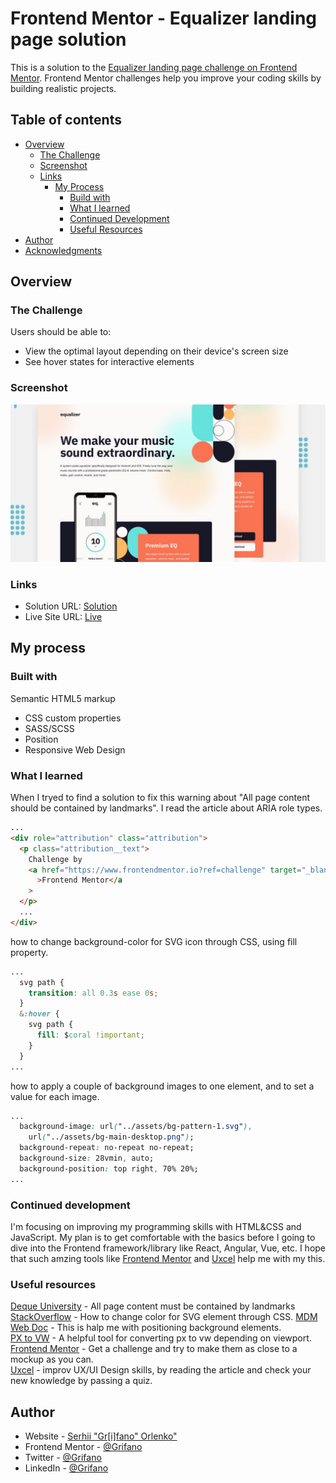 # Frontend Mentor - Equalizer landing page solution

This is a solution to the [Equalizer landing page challenge on Frontend Mentor](https://www.frontendmentor.io/challenges/equalizer-landing-page-7VJ4gp3DE).
Frontend Mentor challenges help you improve your coding skills by building realistic projects.

## Table of contents

- [Overview](#overview)
  - [The Challenge](#the-challenge)
  - [Screenshot](#screenshot)
  - [Links](#links)
    - [My Process](#my-process)
      - [Build with](#built-with)
      - [What I learned](#what-i-learned)
      - [Continued Development](#continued-development)
      - [Useful Resources](#useful-resources)
- [Author](#author)
- [Acknowledgments](#acknowledgments)

## Overview

### The Challenge

Users should be able to:

- View the optimal layout depending on their device's screen size
- See hover states for interactive elements

### Screenshot

![](./images/ScreenShot.jpg)

### Links

- Solution URL: [Solution](https://www.frontendmentor.io/solutions/responsive-landing-page-html-and-css-gVTMm62QR3)
- Live Site URL: [Live](https://grifano.github.io/Equalizer-landing-page/)

## My process

### Built with

Semantic HTML5 markup

- CSS custom properties
- SASS/SCSS
- Position
- Responsive Web Design

### What I learned

When I tryed to find a solution to fix this warning about "All page content should be contained by landmarks". I read the article about ARIA role types.

```html
...
<div role="attribution" class="attribution">
  <p class="attribution__text">
    Challenge by
    <a href="https://www.frontendmentor.io?ref=challenge" target="_blank"
      >Frontend Mentor</a
    >
  </p>
  ...
</div>
```

how to change background-color for SVG icon through CSS, using fill property.

```css
...
  svg path {
    transition: all 0.3s ease 0s;
  }
  &:hover {
    svg path {
      fill: $coral !important;
    }
  }
...
```

how to apply a couple of background images to one element, and to set a value for each image.

```css
...
  background-image: url("../assets/bg-pattern-1.svg"),
    url("../assets/bg-main-desktop.png");
  background-repeat: no-repeat no-repeat;
  background-size: 28vmin, auto;
  background-position: top right, 70% 20%;
...
```

### Continued development

I'm focusing on improving my programming skills with HTML&CSS and JavaScript. My plan is to get comfortable with the basics before I going to dive into the Frontend framework/library like React, Angular, Vue, etc.
I hope that such amzing tools like [Frontend Mentor](https://www.frontendmentor.io/) and [Uxcel](https://uxcel.com?invite=EE4PBID94EEH) help me with my this.

### Useful resources

[Deque University](https://dequeuniversity.com/rules/axe/4.3/region?application=axeAPI) - All page content must be contained by landmarks
[StackOverflow](https://stackoverflow.com/questions/39743161/svg-fill-color-not-working) - How to change color for SVG element through CSS.
[MDM Web Doc](https://developer.mozilla.org/en-US/docs/Web/CSS/background-position-y) - This is halp me with positioning background elements.  
[PX to VW](https://web-development.space/tools/px-to-vw/) - A helpful tool for converting px to vw depending on viewport.
[Frontend Mentor](https://www.frontendmentor.io/) - Get a challenge and try to make them as close to a mockup as you can.  
[Uxcel](https://uxcel.com?invite=EE4PBID94EEH) - improv UX/UI Design skills, by reading the article and check your new knowledge by passing a quiz.

## Author

- Website - [Serhii "Gr[i]fano" Orlenko"](https://grifano.webflow.io/)
- Frontend Mentor - [@Grifano](https://www.frontendmentor.io/profile/Grifano)
- Twitter - [@Grifano](https://twitter.com/OrlenkoSerhii)
- LinkedIn - [@Grifano](https://www.linkedin.com/in/serhii-orlenko-44aaa4a3/)

<!-- ## Acknowledgments -->
